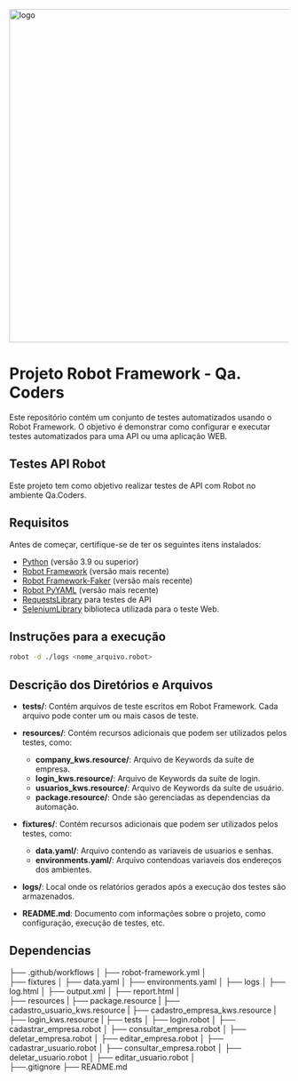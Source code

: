 <img src="https://static.wixstatic.com/media/676771_ff90eb66aa924b0b88cdd4df171f3d85~mv2.png/v1/fill/w_774,h_342,al_c,lg_1,q_85/676771_ff90eb66aa924b0b88cdd4df171f3d85~mv2.png" alt="logo" width="600" style="display: block; margin-left: auto; margin-right: auto;">


# Projeto Robot Framework - Qa. Coders ##
Este repositório contém um conjunto de testes automatizados usando o Robot Framework. O objetivo é demonstrar como configurar e executar testes automatizados para uma API ou uma aplicação WEB.

## Testes API Robot ##
Este projeto tem como objetivo realizar testes de API com Robot no ambiente Qa.Coders.

## Requisitos ##
Antes de começar, certifique-se de ter os seguintes itens instalados:

- [Python](https://www.python.org/downloads/) (versão 3.9 ou superior)
- [Robot Framework](https://robotframework.org/) (versão mais recente)
- [Robot Framework-Faker](https://pypi.org/project/robotframework-faker/) (versão mais recente)
- [Robot PyYAML](https://pypi.org/project/PyYAML/) (versão mais recente)
- [RequestsLibrary](https://github.com/robotframework/RequestsLibrary) para testes de API
- [SeleniumLibrary](https://github.com/robotframework/SeleniumLibrary/) biblioteca utilizada para o teste Web.

## Instruções para a execução ##
```bash
robot -d ./logs <nome_arquivo.robot>
```

## Descrição dos Diretórios e Arquivos
- **tests/**: Contém arquivos de teste escritos em Robot Framework. Cada arquivo pode conter um ou mais casos de teste.

- **resources/**: Contém recursos adicionais que podem ser utilizados pelos testes, como:
  - **company_kws.resource/**: Arquivo de Keywords da suíte de empresa.
  - **login_kws.resource/**: Arquivo de Keywords da suíte de login.
  - **usuarios_kws.resource/**: Arquivo de Keywords da suíte de usuário.
  - **package.resource/**: Onde são gerenciadas as dependencias da automação.

- **fixtures/**: Contém recursos adicionais que podem ser utilizados pelos testes, como:
  - **data.yaml/**: Arquivo contendo as variaveis de usuarios e senhas.
  - **environments.yaml/**: Arquivo contendoas variaveis dos endereços dos ambientes.

- **logs/**: Local onde os relatórios gerados após a execução dos testes são armazenados.

- **README.md**: Documento com informações sobre o projeto, como configuração, execução de testes, etc.

## Dependencias ##
├── .github/workflows
│   ├── robot-framework.yml
│   
├── fixtures
│   ├── data.yaml
│   ├── environments.yaml
│
├── logs
│   ├── log.html
│   ├── output.xml
│   ├── report.html
│   
├── resources
|   ├── package.resource
|   ├── cadastro_usuario_kws.resource
|   ├── cadastro_empresa_kws.resource
|   ├── login_kws.resource
| 
├── tests
│   ├── login.robot
│   ├── cadastrar_empresa.robot
│   ├── consultar_empresa.robot
│   ├── deletar_empresa.robot
│   ├── editar_empresa.robot
│   ├── cadastrar_usuario.robot
│   ├── consultar_empresa.robot
│   ├── deletar_usuario.robot
│   ├── editar_usuario.robot
│   
├──.gitignore
├── README.md
